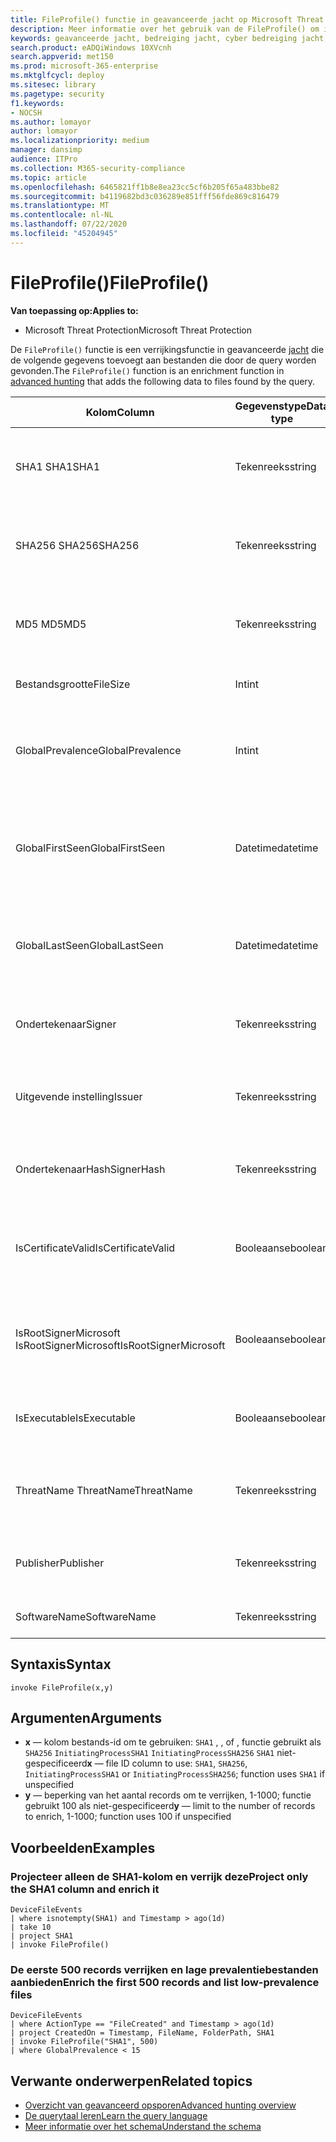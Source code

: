 ```yaml
---
title: FileProfile() functie in geavanceerde jacht op Microsoft Threat Protection
description: Meer informatie over het gebruik van de FileProfile() om informatie over bestanden te verrijken in uw geavanceerde resultaten voor jachtquery's
keywords: geavanceerde jacht, bedreiging jacht, cyber bedreiging jacht, Microsoft threat protection, Microsoft 365, mtp, m365, zoeken, query, telemetrie, schema referentie, kusto, FileProfile, bestandsprofiel, functie, verrijking
search.product: eADQiWindows 10XVcnh
search.appverid: met150
ms.prod: microsoft-365-enterprise
ms.mktglfcycl: deploy
ms.sitesec: library
ms.pagetype: security
f1.keywords:
- NOCSH
ms.author: lomayor
author: lomayor
ms.localizationpriority: medium
manager: dansimp
audience: ITPro
ms.collection: M365-security-compliance
ms.topic: article
ms.openlocfilehash: 6465821ff1b8e8ea23cc5cf6b205f65a483bbe82
ms.sourcegitcommit: b4119682bd3c036289e851fff56fde869c816479
ms.translationtype: MT
ms.contentlocale: nl-NL
ms.lasthandoff: 07/22/2020
ms.locfileid: "45204945"
---
```

# <a name="fileprofile"></a><span data-ttu-id="b34da-104">FileProfile()</span><span class="sxs-lookup"><span data-stu-id="b34da-104">FileProfile()</span></span>

<span data-ttu-id="b34da-105">**Van toepassing op:**</span><span class="sxs-lookup"><span data-stu-id="b34da-105">**Applies to:**</span></span>
- <span data-ttu-id="b34da-106">Microsoft Threat Protection</span><span class="sxs-lookup"><span data-stu-id="b34da-106">Microsoft Threat Protection</span></span>

<span data-ttu-id="b34da-107">De `FileProfile()` functie is een verrijkingsfunctie in geavanceerde [jacht](advanced-hunting-overview.md) die de volgende gegevens toevoegt aan bestanden die door de query worden gevonden.</span><span class="sxs-lookup"><span data-stu-id="b34da-107">The `FileProfile()` function is an enrichment function in [advanced hunting](advanced-hunting-overview.md) that adds the following data to files found by the query.</span></span>

| <span data-ttu-id="b34da-108">Kolom</span><span class="sxs-lookup"><span data-stu-id="b34da-108">Column</span></span> | <span data-ttu-id="b34da-109">Gegevenstype</span><span class="sxs-lookup"><span data-stu-id="b34da-109">Data type</span></span> | <span data-ttu-id="b34da-110">Beschrijving</span><span class="sxs-lookup"><span data-stu-id="b34da-110">Description</span></span> |
|------------|-------------|-------------|
| <span data-ttu-id="b34da-111">SHA1 SHA1</span><span class="sxs-lookup"><span data-stu-id="b34da-111">SHA1</span></span> | <span data-ttu-id="b34da-112">Tekenreeks</span><span class="sxs-lookup"><span data-stu-id="b34da-112">string</span></span> | <span data-ttu-id="b34da-113">SHA-1 van het bestand waarop de geregistreerde actie is toegepast</span><span class="sxs-lookup"><span data-stu-id="b34da-113">SHA-1 of the file that the recorded action was applied to</span></span> |
| <span data-ttu-id="b34da-114">SHA256 SHA256</span><span class="sxs-lookup"><span data-stu-id="b34da-114">SHA256</span></span> | <span data-ttu-id="b34da-115">Tekenreeks</span><span class="sxs-lookup"><span data-stu-id="b34da-115">string</span></span> | <span data-ttu-id="b34da-116">SHA-256 van het bestand waarop de geregistreerde actie is toegepast</span><span class="sxs-lookup"><span data-stu-id="b34da-116">SHA-256 of the file that the recorded action was applied to</span></span> |
| <span data-ttu-id="b34da-117">MD5 MD5</span><span class="sxs-lookup"><span data-stu-id="b34da-117">MD5</span></span> | <span data-ttu-id="b34da-118">Tekenreeks</span><span class="sxs-lookup"><span data-stu-id="b34da-118">string</span></span> | <span data-ttu-id="b34da-119">MD5-hash van het bestand waarop de geregistreerde actie is toegepast</span><span class="sxs-lookup"><span data-stu-id="b34da-119">MD5 hash of the file that the recorded action was applied to</span></span> |
| <span data-ttu-id="b34da-120">Bestandsgrootte</span><span class="sxs-lookup"><span data-stu-id="b34da-120">FileSize</span></span> | <span data-ttu-id="b34da-121">Int</span><span class="sxs-lookup"><span data-stu-id="b34da-121">int</span></span> | <span data-ttu-id="b34da-122">Grootte van het bestand in bytes</span><span class="sxs-lookup"><span data-stu-id="b34da-122">Size of the file in bytes</span></span> |
| <span data-ttu-id="b34da-123">GlobalPrevalence</span><span class="sxs-lookup"><span data-stu-id="b34da-123">GlobalPrevalence</span></span> | <span data-ttu-id="b34da-124">Int</span><span class="sxs-lookup"><span data-stu-id="b34da-124">int</span></span> | <span data-ttu-id="b34da-125">Aantal exemplaren van de entiteit die wereldwijd door Microsoft wordt waargenomen</span><span class="sxs-lookup"><span data-stu-id="b34da-125">Number of instances of the entity observed by Microsoft globally</span></span> |
| <span data-ttu-id="b34da-126">GlobalFirstSeen</span><span class="sxs-lookup"><span data-stu-id="b34da-126">GlobalFirstSeen</span></span> | <span data-ttu-id="b34da-127">Datetime</span><span class="sxs-lookup"><span data-stu-id="b34da-127">datetime</span></span> | <span data-ttu-id="b34da-128">Datum en tijd waarop de entiteit wereldwijd voor het eerst werd waargenomen door Microsoft</span><span class="sxs-lookup"><span data-stu-id="b34da-128">Date and time when the entity was first observed by Microsoft globally</span></span> |
| <span data-ttu-id="b34da-129">GlobalLastSeen</span><span class="sxs-lookup"><span data-stu-id="b34da-129">GlobalLastSeen</span></span> | <span data-ttu-id="b34da-130">Datetime</span><span class="sxs-lookup"><span data-stu-id="b34da-130">datetime</span></span> | <span data-ttu-id="b34da-131">Datum en tijd waarop de entiteit wereldwijd voor het laatst door Microsoft is waargenomen</span><span class="sxs-lookup"><span data-stu-id="b34da-131">Date and time when the entity was last observed by Microsoft globally</span></span> |
| <span data-ttu-id="b34da-132">Ondertekenaar</span><span class="sxs-lookup"><span data-stu-id="b34da-132">Signer</span></span> | <span data-ttu-id="b34da-133">Tekenreeks</span><span class="sxs-lookup"><span data-stu-id="b34da-133">string</span></span> | <span data-ttu-id="b34da-134">Informatie over de ondertekenaar van het bestand</span><span class="sxs-lookup"><span data-stu-id="b34da-134">Information about the signer of the file</span></span> |
| <span data-ttu-id="b34da-135">Uitgevende instelling</span><span class="sxs-lookup"><span data-stu-id="b34da-135">Issuer</span></span> | <span data-ttu-id="b34da-136">Tekenreeks</span><span class="sxs-lookup"><span data-stu-id="b34da-136">string</span></span> | <span data-ttu-id="b34da-137">Informatie over de instantie van afgiftecertificaat (CA)</span><span class="sxs-lookup"><span data-stu-id="b34da-137">Information about the issuing certificate authority (CA)</span></span> |
| <span data-ttu-id="b34da-138">OndertekenaarHash</span><span class="sxs-lookup"><span data-stu-id="b34da-138">SignerHash</span></span> | <span data-ttu-id="b34da-139">Tekenreeks</span><span class="sxs-lookup"><span data-stu-id="b34da-139">string</span></span> | <span data-ttu-id="b34da-140">Unieke hashwaarde die de ondertekenaar identificeert</span><span class="sxs-lookup"><span data-stu-id="b34da-140">Unique hash value identifying the signer</span></span> |
| <span data-ttu-id="b34da-141">IsCertificateValid</span><span class="sxs-lookup"><span data-stu-id="b34da-141">IsCertificateValid</span></span> | <span data-ttu-id="b34da-142">Booleaanse</span><span class="sxs-lookup"><span data-stu-id="b34da-142">boolean</span></span> | <span data-ttu-id="b34da-143">Of het certificaat dat wordt gebruikt om het bestand te ondertekenen geldig is</span><span class="sxs-lookup"><span data-stu-id="b34da-143">Whether the certificate used to sign the file is valid</span></span> |
| <span data-ttu-id="b34da-144">IsRootSignerMicrosoft IsRootSignerMicrosoft</span><span class="sxs-lookup"><span data-stu-id="b34da-144">IsRootSignerMicrosoft</span></span> | <span data-ttu-id="b34da-145">Booleaanse</span><span class="sxs-lookup"><span data-stu-id="b34da-145">boolean</span></span> | <span data-ttu-id="b34da-146">Geeft aan of de ondertekenaar van het basiscertificaat Microsoft is</span><span class="sxs-lookup"><span data-stu-id="b34da-146">Indicates whether the signer of the root certificate is Microsoft</span></span> |
| <span data-ttu-id="b34da-147">IsExecutable</span><span class="sxs-lookup"><span data-stu-id="b34da-147">IsExecutable</span></span> | <span data-ttu-id="b34da-148">Booleaanse</span><span class="sxs-lookup"><span data-stu-id="b34da-148">boolean</span></span> | <span data-ttu-id="b34da-149">Of het bestand een PE-bestand (Portable Executable) is</span><span class="sxs-lookup"><span data-stu-id="b34da-149">Whether the file is a Portable Executable (PE) file</span></span> |
| <span data-ttu-id="b34da-150">ThreatName ThreatName</span><span class="sxs-lookup"><span data-stu-id="b34da-150">ThreatName</span></span> | <span data-ttu-id="b34da-151">Tekenreeks</span><span class="sxs-lookup"><span data-stu-id="b34da-151">string</span></span> | <span data-ttu-id="b34da-152">Detectienaam voor malware of andere bedreigingen gevonden</span><span class="sxs-lookup"><span data-stu-id="b34da-152">Detection name for any malware or other threats found</span></span> |
| <span data-ttu-id="b34da-153">Publisher</span><span class="sxs-lookup"><span data-stu-id="b34da-153">Publisher</span></span> | <span data-ttu-id="b34da-154">Tekenreeks</span><span class="sxs-lookup"><span data-stu-id="b34da-154">string</span></span> | <span data-ttu-id="b34da-155">Naam van de organisatie die het bestand heeft gepubliceerd</span><span class="sxs-lookup"><span data-stu-id="b34da-155">Name of the organization that published the file</span></span> |
| <span data-ttu-id="b34da-156">SoftwareName</span><span class="sxs-lookup"><span data-stu-id="b34da-156">SoftwareName</span></span> | <span data-ttu-id="b34da-157">Tekenreeks</span><span class="sxs-lookup"><span data-stu-id="b34da-157">string</span></span> | <span data-ttu-id="b34da-158">Naam van het softwareproduct</span><span class="sxs-lookup"><span data-stu-id="b34da-158">Name of the software product</span></span> |

## <a name="syntax"></a><span data-ttu-id="b34da-159">Syntaxis</span><span class="sxs-lookup"><span data-stu-id="b34da-159">Syntax</span></span>

```kusto
invoke FileProfile(x,y)
```

## <a name="arguments"></a><span data-ttu-id="b34da-160">Argumenten</span><span class="sxs-lookup"><span data-stu-id="b34da-160">Arguments</span></span>

- <span data-ttu-id="b34da-161">**x** — kolom bestands-id om te gebruiken: `SHA1` , , of , functie gebruikt als `SHA256` `InitiatingProcessSHA1` `InitiatingProcessSHA256` `SHA1` niet-gespecificeerd</span><span class="sxs-lookup"><span data-stu-id="b34da-161">**x** — file ID column to use: `SHA1`, `SHA256`, `InitiatingProcessSHA1` or `InitiatingProcessSHA256`; function uses `SHA1` if unspecified</span></span>
- <span data-ttu-id="b34da-162">**y** — beperking van het aantal records om te verrijken, 1-1000; functie gebruikt 100 als niet-gespecificeerd</span><span class="sxs-lookup"><span data-stu-id="b34da-162">**y** — limit to the number of records to enrich, 1-1000; function uses 100 if unspecified</span></span>

## <a name="examples"></a><span data-ttu-id="b34da-163">Voorbeelden</span><span class="sxs-lookup"><span data-stu-id="b34da-163">Examples</span></span>

### <a name="project-only-the-sha1-column-and-enrich-it"></a><span data-ttu-id="b34da-164">Projecteer alleen de SHA1-kolom en verrijk deze</span><span class="sxs-lookup"><span data-stu-id="b34da-164">Project only the SHA1 column and enrich it</span></span>

```kusto
DeviceFileEvents
| where isnotempty(SHA1) and Timestamp > ago(1d)
| take 10
| project SHA1
| invoke FileProfile()
```

### <a name="enrich-the-first-500-records-and-list-low-prevalence-files"></a><span data-ttu-id="b34da-165">De eerste 500 records verrijken en lage prevalentiebestanden aanbieden</span><span class="sxs-lookup"><span data-stu-id="b34da-165">Enrich the first 500 records and list low-prevalence files</span></span>

```kusto
DeviceFileEvents
| where ActionType == "FileCreated" and Timestamp > ago(1d)
| project CreatedOn = Timestamp, FileName, FolderPath, SHA1
| invoke FileProfile("SHA1", 500) 
| where GlobalPrevalence < 15
```

## <a name="related-topics"></a><span data-ttu-id="b34da-166">Verwante onderwerpen</span><span class="sxs-lookup"><span data-stu-id="b34da-166">Related topics</span></span>
- [<span data-ttu-id="b34da-167">Overzicht van geavanceerd opsporen</span><span class="sxs-lookup"><span data-stu-id="b34da-167">Advanced hunting overview</span></span>](advanced-hunting-overview.md)
- [<span data-ttu-id="b34da-168">De querytaal leren</span><span class="sxs-lookup"><span data-stu-id="b34da-168">Learn the query language</span></span>](advanced-hunting-query-language.md)
- [<span data-ttu-id="b34da-169">Meer informatie over het schema</span><span class="sxs-lookup"><span data-stu-id="b34da-169">Understand the schema</span></span>](advanced-hunting-schema-tables.md)